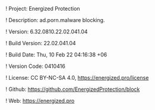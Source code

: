 ! Project: Energized Protection

! Description: ad.porn.malware blocking.

! Version: 6.32.0810.22.02.041.04

! Build Version: 22.02.041.04

! Build Date: Thu, 10 Feb 22 04:16:38 +06

! Version Code: 0410416

! License: CC BY-NC-SA 4.0, https://energized.pro/license

! Github: https://github.com/EnergizedProtection/block

! Web: https://energized.pro
